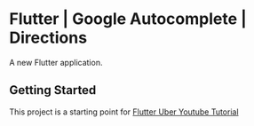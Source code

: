 # Flutter | Google Autocomplete | Directions

A new Flutter application.

## Getting Started

This project is a starting point for [Flutter Uber Youtube Tutorial](https://youtu.be/FfG8k2bCnGY)
